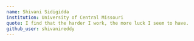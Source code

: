 ```yaml
---
name: Shivani Sidigidda
institution: University of Central Missouri
quote: I find that the harder I work, the more luck I seem to have.
github_user: shivanireddy
---
```

